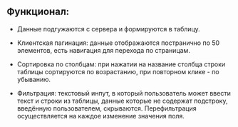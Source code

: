 ## Функционал:

- Данные подгужаются с сервера и формируются в таблицу.

- Клиентская пагинация: данные отображаются постранично по 50 элементов, есть навигация для перехода по страницам.

- Сортировка по столбцам: при нажатии на название столбца строки таблицы сортируются по возрастанию, при повторном клике - по убыванию.

- Фильтрация: текстовый инпут, в который пользователь может ввести текст и строки из таблицы, данные которые не содержат подстроку, введённую пользователем, скрываются. Перефильтрация осуществляется на каждое изменение значения поля.
